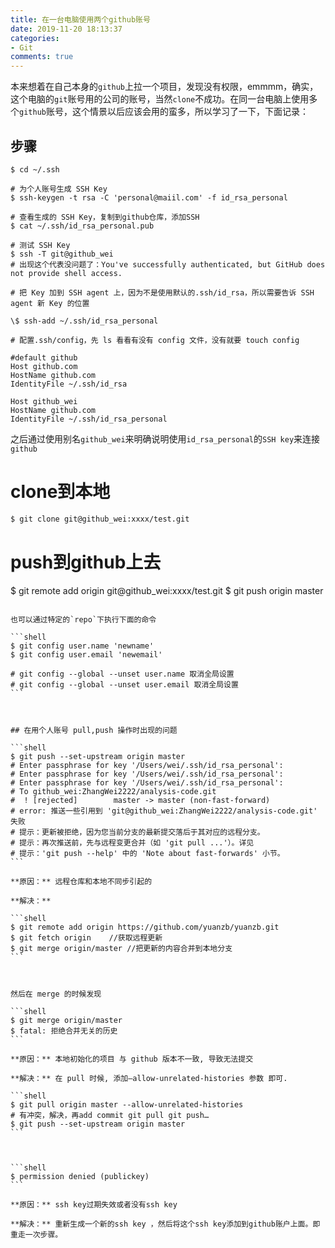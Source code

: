 ```yaml
---
title: 在一台电脑使用两个github账号
date: 2019-11-20 18:13:37
categories:
- Git
comments: true
---
```


本来想着在自己本身的`github`上拉一个项目，发现没有权限，emmmm，确实，这个电脑的`git`账号用的公司的账号，当然`clone`不成功。在同一台电脑上使用多个`github`账号，这个情景以后应该会用的蛮多，所以学习了一下，下面记录：

<!-- more -->



## 步骤

````shell
$ cd ~/.ssh

# 为个人账号生成 SSH Key
$ ssh-keygen -t rsa -C 'personal@maiil.com' -f id_rsa_personal

# 查看生成的 SSH Key，复制到github仓库，添加SSH
$ cat ~/.ssh/id_rsa_personal.pub

# 测试 SSH Key
$ ssh -T git@github_wei
# 出现这个代表没问题了：You've successfully authenticated, but GitHub does not provide shell access.

# 把 Key 加到 SSH agent 上，因为不是使用默认的.ssh/id_rsa，所以需要告诉 SSH agent 新 Key 的位置

\$ ssh-add ~/.ssh/id_rsa_personal

# 配置.ssh/config，先 ls 看看有没有 config 文件，没有就要 touch config

#default github
Host github.com
HostName github.com
IdentityFile ~/.ssh/id_rsa

Host github_wei
HostName github.com
IdentityFile ~/.ssh/id_rsa_personal

````

之后通过使用别名`github_wei`来明确说明使用`id_rsa_personal`的`SSH key`来连接`github`



# clone到本地

```bash
$ git clone git@github_wei:xxxx/test.git
```



# push到github上去

$ git remote add origin git@github_wei:xxxx/test.git
$ git push origin master
````

也可以通过特定的`repo`下执行下面的命令

​```shell
$ git config user.name 'newname'
$ git config user.email 'newemail'

# git config --global --unset user.name 取消全局设置
# git config --global --unset user.email 取消全局设置
```



## 在用个人账号 pull,push 操作时出现的问题

```shell
$ git push --set-upstream origin master
# Enter passphrase for key '/Users/wei/.ssh/id_rsa_personal':
# Enter passphrase for key '/Users/wei/.ssh/id_rsa_personal':
# Enter passphrase for key '/Users/wei/.ssh/id_rsa_personal':
# To github_wei:ZhangWei2222/analysis-code.git
#  ! [rejected]        master -> master (non-fast-forward)
# error: 推送一些引用到 'git@github_wei:ZhangWei2222/analysis-code.git' 失败
# 提示：更新被拒绝，因为您当前分支的最新提交落后于其对应的远程分支。
# 提示：再次推送前，先与远程变更合并（如 'git pull ...'）。详见
# 提示：'git push --help' 中的 'Note about fast-forwards' 小节。
```

**原因：** 远程仓库和本地不同步引起的

**解决：**

```shell
$ git remote add origin https://github.com/yuanzb/yuanzb.git
$ git fetch origin    //获取远程更新
$ git merge origin/master //把更新的内容合并到本地分支
```



然后在 merge 的时候发现

```shell
$ git merge origin/master
$ fatal: 拒绝合并无关的历史
```

**原因：** 本地初始化的项目 与 github 版本不一致, 导致无法提交

**解决：** 在 pull 时候, 添加–allow-unrelated-histories 参数 即可.

```shell
$ git pull origin master --allow-unrelated-histories
# 有冲突，解决，再add commit git pull git push…
$ git push --set-upstream origin master
```



```shell
$ permission denied (publickey)
```

**原因：** ssh key过期失效或者没有ssh key

**解决：** 重新生成一个新的ssh key ，然后将这个ssh key添加到github账户上面。即重走一次步骤。